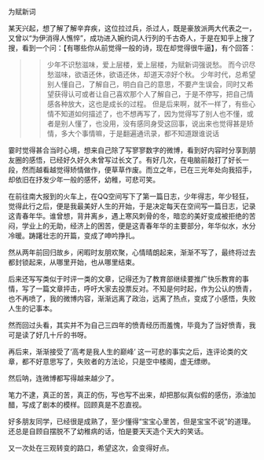 ﻿为赋新词

某天兴起，想了解了解辛弃疾，这位拉过兵，杀过人，既是豪放派两大代表之一，又曾以“为伊消得人憔悴”，成功进入婉约词人行列的千古奇人，于是在知乎上搜了搜，看到一个问：【有哪些你从前觉得一般的诗，现在却觉得很牛逼】，有个回答：

>>少年不识愁滋味，爱上层楼，爱上层楼，为赋新词强说愁。
而今识尽愁滋味，欲语还休，欲语还休，却道天凉好个秋。
少年时代，总希望别人懂自己，了解自己，明白自己的意思，不要产生误会，同时又希望获得认可或者让自己喜欢那个人了解自己，于是不停写，把自己情感各种放大，这也是成长的过程。
但是后来啊，就不一样了，有些心情不知道如何描述了，也不想再写了，因为觉得写了别人也不懂，或者是别人懂了，也没用，没有感同身受这回事，说出来也觉得甚是矫情，多大个事情嘛，于是翻遍通讯录，都不知道跟谁说话

霎时觉得甚合当时心境，想来自己除了写寥寥数字的微博，看到好内容时分享到朋友圈的感悟，已经好久好久未曾写过长文了。有好几次，在电脑前敲打了好长一段，然而越看越觉得矫情做作，便草草作废。而立之年，已在三光年处向我招手，却依旧在抒发少年一般的感怀，幼稚，可悲可笑。

在前往南大报到的火车上，在QQ空间写下了第一篇日志，少年得志，年少轻狂，觉得此行之后，便是我最美好人生的开始，于是决定每天在空间写一篇日志，记录这青春年华。谁曾想，背井离乡，遇上寒风刺骨的冬，暗恋的美好变成被拒绝的苦闷，学业上的无助，经济上的困苦，便是这青春年华的主要部分，年华似水，水分冷暖。踌躇壮志的开篇，变成了呻吟挣扎。

然从两年前回归故乡，闲暇时友朋欢聚，心情晴朗起来，渐渐不写了，最终将过去都封锁起来，从哪里开始，也从哪里结束。

后来还写写类似于时评一类的文章，记得还为了教育部继续要推广快乐教育的事情，写了一篇文章抨击，呼吁大家去投票反对。不知是何时起，作为公认的愤青，也不再喷了，我的微博内容，渐渐远离了政治，远离了热点，变成了小感悟，失败人生的记事本。

然而回过头看，其实并不为自己三四年的愤青经历而羞愧，毕竟为了当好愤青，我可是读了好几十斤的书呀。

再后来，渐渐接受了‘高考是我人生的巅峰’ 这一可悲的事实之后，连评论类的文章，都不好意思写了，失败者的方法论，只是空中楼阁，虚无缥缈。

然后呐，连微博都写得越来越少了。

笔力不逮，真正的苦，真正的伤，写也写不出来，却把那似真似假的感伤，添油加醋，写成了剧本的模样。回顾真是不忍直视。

好多朋友同学，已经很是成熟了，至少懂得“宝宝心里苦，但是宝宝不说”的道理。还总是自顾自摆脱不了幼稚病的话，怕是要天天造个天大的笑话。

又一次处在三观转变的路口，希望这次，会变得好点。
